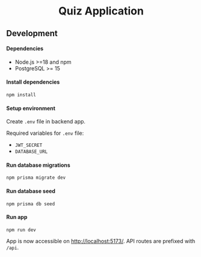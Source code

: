<h1 align="center">Quiz Application</h1>

## Development

#### Dependencies

- Node.js >=18 and npm
- PostgreSQL >= 15

#### Install dependencies

```
npm install
```

#### Setup environment

Create `.env` file in backend app.

Required variables for `.env` file:

- `JWT_SECRET`
- `DATABASE_URL`

#### Run database migrations

```
npm prisma migrate dev
```

#### Run database seed

```
npm prisma db seed
```

#### Run app

```
npm run dev
```

App is now accessible on <http://localhost:5173/>. API routes are prefixed with `/api`.
